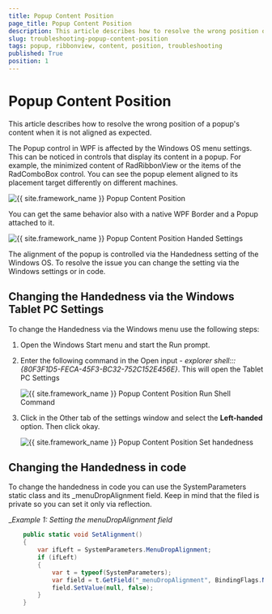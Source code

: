 ```yaml
---
title: Popup Content Position
page_title: Popup Content Position
description: This article describes how to resolve the wrong position of a popup's content when it is not aligned as expected.
slug: troubleshooting-popup-content-position
tags: popup, ribbonview, content, position, troubleshooting
published: True
position: 1
---
```


# Popup Content Position

This article describes how to resolve the wrong position of a popup's content when it is not aligned as expected.

The Popup control in WPF is affected by the Windows OS menu settings. This can be noticed in controls that display its content in a popup. For example, the minimized content of RadRibbonView or the items of the RadComboBox control. You can see the popup element aligned to its placement target differently on different machines.

![{{ site.framework_name }} Popup Content Position](images/troubleshooting-popup-content-position-0.png)

You can get the same behavior also with a native WPF Border and a Popup attached to it.

![{{ site.framework_name }} Popup Content Position Handed Settings](images/troubleshooting-popup-content-position-1.png)

The alignment of the popup is controlled via the Handedness setting of the Windows OS. To resolve the issue you can change the setting via the Windows settings or in code.

## Changing the Handedness via the Windows Tablet PC Settings

To change the Handedness via the Windows menu use the following steps:

1. Open the Windows Start menu and start the Run prompt.	
2. Enter the following command in the Open input - *explorer shell:::{80F3F1D5-FECA-45F3-BC32-752C152E456E}*. This will open the Tablet PC Settings  

	![{{ site.framework_name }} Popup Content Position Run Shell Command](images/troubleshooting-popup-content-position-2.png)
	
3. Click in the Other tab of the settings window and select the __Left-handed__ option. Then click okay.
	
	![{{ site.framework_name }} Popup Content Position Set handedness](images/troubleshooting-popup-content-position-3.png)

## Changing the Handedness in code

To change the handedness in code you can use the SystemParameters static class and its _menuDropAlignment field. Keep in mind that the filed is private so you can set it only via reflection.

__Example 1: Setting the _menuDropAlignment field__
```C#
	public static void SetAlignment()
	{
		var ifLeft = SystemParameters.MenuDropAlignment;
		if (ifLeft)
		{
			var t = typeof(SystemParameters);
			var field = t.GetField("_menuDropAlignment", BindingFlags.NonPublic | BindingFlags.Static);
			field.SetValue(null, false);
		}
	}
```
